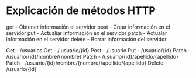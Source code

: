 # Explicación de métodos HTTP

get - Obtener información el servidor
post - Crear información en el servidor
put - Actualiar información en el servidor
patch - Actualar información en el servidor
delete - Borrar información del servidor

Get - /usuarios
Get - / usuario/{id}
Post - /usuario
Put - /usuario/{id}
Patch - /usuario/{id}/nombre/{nombre}
Patch - /usuario/{id}/apellido/{apellido}
Patch - /usuario/{id}/nombre/{nombre}/apellido/{apellido}
Delete - /usuario/{id}
